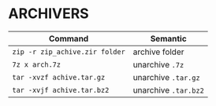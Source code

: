 # ARCHIVERS
Command | Semantic
------- | --------
`zip -r zip_achive.zir folder` | archive folder
`7z x arch.7z` | unarchive `.7z`
`tar -xvzf achive.tar.gz` | unarchive `.tar.gz`
`tar -xvjf achive.tar.bz2` | unarchive `.tar.bz2`
